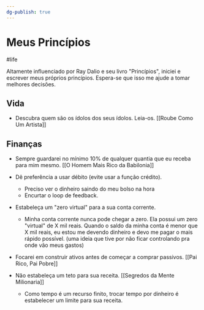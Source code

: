 ```yaml
---
dg-publish: true
---
```

# Meus Princípios

#life

 
 Altamente influenciado por Ray Dalio e seu livro "Princípios", iniciei e escrever meus próprios princípios. Espera-se que isso me ajude a tomar melhores decisões.
 
## Vida

- Descubra quem são os ídolos dos seus ídolos. Leia-os. [[Roube Como Um Artista]]
 

## Finanças

- Sempre guardarei no mínimo 10% de qualquer quantia que eu receba para mim mesmo. [[O Homem Mais Rico da Babilonia]]

- Dê preferência a usar débito (evite usar a função crédito).
    - Preciso ver o dinheiro saindo do meu bolso na hora
    - Encurtar o loop de feedback.

- Estabeleça um "zero virtual" para a sua conta corrente.
    - Minha conta corrente nunca pode chegar a zero. Ela possui um zero "virtual" de X mil reais. Quando o saldo da minha conta é menor que X mil reais, eu estou me devendo dinheiro e devo me pagar o mais rápido possível. (uma ideia que tive por não ficar controlando pra onde vão meus gastos)
     
- Focarei em construir ativos antes de começar a comprar passivos. [[Pai Rico, Pai Pobre]]

- Não estabeleça um teto para sua receita. [[Segredos da Mente Milionaria]]
    - Como tempo é um recurso finito, trocar tempo por dinheiro é estabelecer um limite para sua receita.

